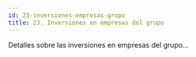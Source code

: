 ```yaml
---
id: 23-inversiones-empresas-grupo
title: 23. Inversiones en empresas del grupo
---
```

Detalles sobre las inversiones en empresas del grupo...
